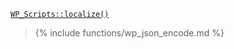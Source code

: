 <p><code><a href="https://developer.wordpress.org/reference/classes/wp_scripts/localize/">WP_Scripts::localize()</a></code></p>

<blockquote>

{% include functions/wp_json_encode.md %}

</blockquote>
